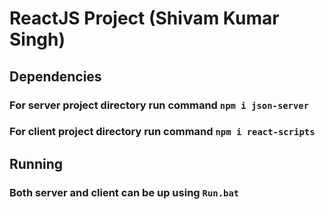 # ReactJS Project (Shivam Kumar Singh)


## Dependencies

### For server project directory run command `npm i json-server`

### For client project directory run command `npm i react-scripts`


## Running

### Both server and client can be up using `Run.bat`